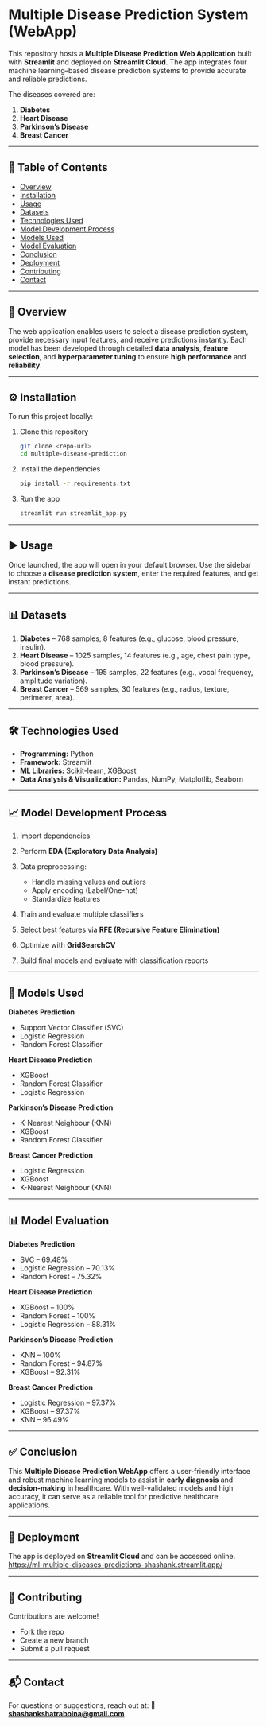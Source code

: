 # Multiple Disease Prediction System (WebApp)

This repository hosts a **Multiple Disease Prediction Web Application** built with **Streamlit** and deployed on **Streamlit Cloud**. The app integrates four machine learning–based disease prediction systems to provide accurate and reliable predictions.

The diseases covered are:

1. **Diabetes**
2. **Heart Disease**
3. **Parkinson’s Disease**
4. **Breast Cancer**

---

## 📑 Table of Contents

* [Overview](#overview)
* [Installation](#installation)
* [Usage](#usage)
* [Datasets](#datasets)
* [Technologies Used](#technologies-used)
* [Model Development Process](#model-development-process)
* [Models Used](#models-used)
* [Model Evaluation](#model-evaluation)
* [Conclusion](#conclusion)
* [Deployment](#deployment)
* [Contributing](#contributing)
* [Contact](#contact)

---

## 🔎 Overview

The web application enables users to select a disease prediction system, provide necessary input features, and receive predictions instantly. Each model has been developed through detailed **data analysis**, **feature selection**, and **hyperparameter tuning** to ensure **high performance** and **reliability**.

---

## ⚙️ Installation

To run this project locally:

1. Clone this repository

   ```bash
   git clone <repo-url>
   cd multiple-disease-prediction
   ```
2. Install the dependencies

   ```bash
   pip install -r requirements.txt
   ```
3. Run the app

   ```bash
   streamlit run streamlit_app.py
   ```

---

## ▶️ Usage

Once launched, the app will open in your default browser. Use the sidebar to choose a **disease prediction system**, enter the required features, and get instant predictions.

---

## 📊 Datasets

1. **Diabetes** – 768 samples, 8 features (e.g., glucose, blood pressure, insulin).
2. **Heart Disease** – 1025 samples, 14 features (e.g., age, chest pain type, blood pressure).
3. **Parkinson’s Disease** – 195 samples, 22 features (e.g., vocal frequency, amplitude variation).
4. **Breast Cancer** – 569 samples, 30 features (e.g., radius, texture, perimeter, area).

---

## 🛠 Technologies Used

* **Programming:** Python
* **Framework:** Streamlit
* **ML Libraries:** Scikit-learn, XGBoost
* **Data Analysis & Visualization:** Pandas, NumPy, Matplotlib, Seaborn

---

## 📈 Model Development Process

1. Import dependencies
2. Perform **EDA (Exploratory Data Analysis)**
3. Data preprocessing:

   * Handle missing values and outliers
   * Apply encoding (Label/One-hot)
   * Standardize features
4. Train and evaluate multiple classifiers
5. Select best features via **RFE (Recursive Feature Elimination)**
6. Optimize with **GridSearchCV**
7. Build final models and evaluate with classification reports

---

## 🤖 Models Used

**Diabetes Prediction**

* Support Vector Classifier (SVC)
* Logistic Regression
* Random Forest Classifier

**Heart Disease Prediction**

* XGBoost
* Random Forest Classifier
* Logistic Regression

**Parkinson’s Disease Prediction**

* K-Nearest Neighbour (KNN)
* XGBoost
* Random Forest Classifier

**Breast Cancer Prediction**

* Logistic Regression
* XGBoost
* K-Nearest Neighbour (KNN)

---

## 📊 Model Evaluation

**Diabetes Prediction**

* SVC – 69.48%
* Logistic Regression – 70.13%
* Random Forest – 75.32%

**Heart Disease Prediction**

* XGBoost – 100%
* Random Forest – 100%
* Logistic Regression – 88.31%

**Parkinson’s Disease Prediction**

* KNN – 100%
* Random Forest – 94.87%
* XGBoost – 92.31%

**Breast Cancer Prediction**

* Logistic Regression – 97.37%
* XGBoost – 97.37%
* KNN – 96.49%

---

## ✅ Conclusion

This **Multiple Disease Prediction WebApp** offers a user-friendly interface and robust machine learning models to assist in **early diagnosis** and **decision-making** in healthcare. With well-validated models and high accuracy, it can serve as a reliable tool for predictive healthcare applications.

---

## 🚀 Deployment

The app is deployed on **Streamlit Cloud** and can be accessed online.
https://ml-multiple-diseases-predictions-shashank.streamlit.app/

---

## 🤝 Contributing

Contributions are welcome!

* Fork the repo
* Create a new branch
* Submit a pull request

---

## 📬 Contact

For questions or suggestions, reach out at:
📧 **[shashankshatraboina@gmail.com](mailto:shashankshatraboina@gmail.com)**
